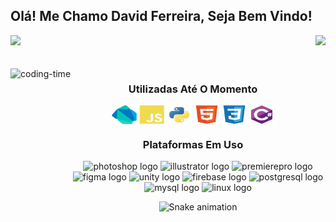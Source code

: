 ## Olá! Me Chamo David Ferreira, Seja Bem Vindo!

<div>
  
  <img  height="180em" src="https://github-readme-stats.vercel.app/api?username=Perpetuos&show_icons=true&theme=tokyonight&include_all_commits=true&count_private=true"/>
  <img align="right" height="180em" src="https://github-readme-stats.vercel.app/api/top-langs/?username=Perpetuos&layout=compact&langs_count=16&theme=tokyonight"/>
</div>
<br>

<div  align="center"> 
  <div style="display: inline_block"><br>
    <img align="left" height="250" alt="coding-time" src="code4.gif">
    <h3 align="center">Utilizadas Até O Momento</h3>
    <img align="center" height="30" width="40" alt="js-icon"  src="https://raw.githubusercontent.com/devicons/devicon/master/icons/dart/dart-original.svg">
    <img align="center" height="30" width="40" alt="js-icon"  src="https://raw.githubusercontent.com/devicons/devicon/master/icons/javascript/javascript-plain.svg">
    <img align="center" height="30" width="40" alt="react-icon" src="https://raw.githubusercontent.com/devicons/devicon/master/icons/python/python-original.svg">
    <img align="center" height="30" width="40" alt="html-icon" src="https://raw.githubusercontent.com/devicons/devicon/master/icons/html5/html5-original.svg">
    <img align="center" height="30" width="40" alt="css-icon" src="https://raw.githubusercontent.com/devicons/devicon/master/icons/css3/css3-original.svg">
    <img align="center" height="30" width="40" alt="c-icon" src="https://raw.githubusercontent.com/devicons/devicon/master/icons/csharp/csharp-original.svg">
   </div>
   
   <div  align="center"> 
    <h3 align="center">Plataformas Em Uso</h3>
  <img src="https://cdn.jsdelivr.net/gh/devicons/devicon/icons/photoshop/photoshop-line.svg"  height="30" width="40" alt="photoshop logo"  />
  <img src="https://cdn.jsdelivr.net/gh/devicons/devicon/icons/illustrator/illustrator-line.svg"  height="30" width="40" alt="illustrator logo"  />
  <img src="https://cdn.jsdelivr.net/gh/devicons/devicon/icons/premierepro/premierepro-original.svg"  height="30" width="40" alt="premierepro logo"  />
  <img src="https://cdn.jsdelivr.net/gh/devicons/devicon/icons/figma/figma-original.svg"  height="30" width="40" alt="figma logo"  />
  <img src="https://cdn.jsdelivr.net/gh/devicons/devicon/icons/unity/unity-original.svg"  height="30" width="40" alt="unity logo"  />
  <img src="https://cdn.jsdelivr.net/gh/devicons/devicon/icons/firebase/firebase-plain.svg"  height="30" width="40" alt="firebase logo"  />
  <img src="https://cdn.jsdelivr.net/gh/devicons/devicon/icons/postgresql/postgresql-original.svg"  height="30" width="40" alt="postgresql logo"  />
  <img src="https://cdn.jsdelivr.net/gh/devicons/devicon/icons/mysql/mysql-original.svg"  height="30" width="40" alt="mysql logo"  />
  <img src="https://cdn.jsdelivr.net/gh/devicons/devicon/icons/linux/linux-original.svg"  height="30" width="40" alt="linux logo"  />
   </div>
  
![Snake animation](https://github.com/Perpetuos/Perpetuos/blob/output/github-contribution-grid-snake.svg)

